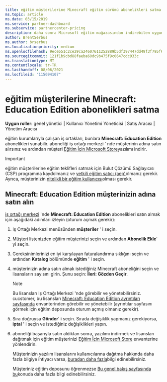 ```yaml
---
title: eğitim müşterilerine Minecraft eğitim sürümü abonelikleri satma
ms.topic: article
ms.date: 03/15/2019
ms.service: partner-dashboard
ms.subservice: partnercenter-pricing
description: daha sonra Microsoft eğitim mağazasından indirebilen uygun eğitim müşterilerine Minecraft eğitim sürümü abonelikleri satma.
author: BrentSerbus
ms.author: brserbus
ms.localizationpriority: medium
ms.openlocfilehash: 9ece551c2ce29ca24607611252889b5df397447dd49f3f795f6ac42ed2a6b3e1
ms.sourcegitcommit: 121f1b9cbd88faeba60dc9b475f9c0647cdc933c
ms.translationtype: MT
ms.contentlocale: tr-TR
ms.lasthandoff: 08/06/2021
ms.locfileid: "115694107"
---
```

# <a name="sell-minecraft-education-edition-subscriptions-to-education-customers"></a>eğitim müşterilerine Minecraft: Education Edition abonelikleri satma

**Uygun roller**: genel yönetici | Kullanıcı Yönetimi Yöneticisi | Satış Aracısı | Yönetim Aracısı

eğitim kurumlarıyla çalışan iş ortakları, bunlara **Minecraft: Education Edition** abonelikleri sunabilir. aboneliği iş ortağı merkezi ' nde müşterinin adına satın alırsınız ve ardından müşteri [Eğitim İçin Microsoft Store](https://educationstore.microsoft.com)yazılımı indirir. 

>[!IMPORTANT]
>eğitim müşterilerine eğitim teklifleri satmak için Bulut Çözümü Sağlayıcısı (CSP) programına kaydolmanız ve [yetkili eğitim satıcı (aep)](https://www.mepn.com)olmanız gerekir. Ayrıca, müşterinizin [nitelikli bir eğitim kullanıcısı](https://www.microsoftvolumelicensing.com/DocumentSearch.aspx?Mode=3&DocumentTypeId=7)olması gerekir.  

 
## <a name="buy-minecraft-education-edition-on-behalf-of-your-customer"></a>**Minecraft: Education Edition** müşterinizin adına satın alın

[iş ortağı merkezi](https://partnercenter.microsoft.com/pcv/dashboard/overview
) 'nde **Minecraft: Education Edition** abonelikleri satın almak için aşağıdaki adımları izleyin (oturum açmak gerekir):

  1.  Iş Ortağı Merkezi menüsünden **müşteriler** ' i seçin.
  
  2.  Müşteri listenizden eğitim müşterinizi seçin ve ardından **Abonelik Ekle**' yi seçin.
  
  3.  Gereksinimlerinizi en iyi karşılayan faturalandırma sıklığını seçin ve ardından **Katalog** bölümünde **eğitim** ' i seçin.

  4.  müşterinizin adına satın almak istediğiniz Minecraft aboneliğini seçin ve lisansların sayısını girin. Şunu seçin: **İleri: Gözden Geçir**.

      >[!NOTE]
      >Bu lisansları Iş Ortağı Merkezi 'nde görebilir ve yönetebilirsiniz. cucstomer, bu lisansları [Minecraft: Education Edition ayrıntıları sayfasında](https://educationstore.microsoft.com/store/details/minecraft-education-edition/9nblggh4r2r6) envanterinden görebilir ve yönetebilir (ayrıntılar sayfasını görmek için eğitim deposunda oturum açmış olmanız gerekir). 

  5.  Sıra doğruysa **Gönder**' i seçin. Sırada değişiklik yapmanız gerekiyorsa, **iptal** ' i seçin ve istediğiniz değişiklikleri yapın.   

  6.  aboneliği başarıyla satın aldıktan sonra, yazılımı indirmek ve lisansları dağıtmak için eğitim müşterinizi [Eğitim İçin Microsoft Store](https://educationstore.microsoft.com) envanterine yönlendirin.

      Müşterinizin yazılım lisanslarını kullanıcılarına dağıtma hakkında daha fazla bilgiye ihtiyacı varsa, [buradan daha fazla](/education/windows/school-get-minecraft#distribute-minecraft)bilgi edinebilirsiniz.  
  
      Müşteriniz eğitim deposunu öğrenmezse [Bu genel bakış sayfasında bu](/microsoft-store/windows-store-for-business-overview)konuda daha fazla bilgi edinebilirsiniz.  

